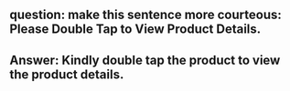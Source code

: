 

## question: make this sentence more courteous: Please Double Tap to View Product Details.

## Answer: Kindly double tap the product to view the product details.

